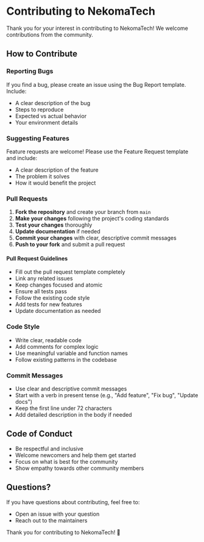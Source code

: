 # Contributing to NekomaTech

Thank you for your interest in contributing to NekomaTech! We welcome contributions from the community.

## How to Contribute

### Reporting Bugs

If you find a bug, please create an issue using the Bug Report template. Include:
- A clear description of the bug
- Steps to reproduce
- Expected vs actual behavior
- Your environment details

### Suggesting Features

Feature requests are welcome! Please use the Feature Request template and include:
- A clear description of the feature
- The problem it solves
- How it would benefit the project

### Pull Requests

1. **Fork the repository** and create your branch from `main`
2. **Make your changes** following the project's coding standards
3. **Test your changes** thoroughly
4. **Update documentation** if needed
5. **Commit your changes** with clear, descriptive commit messages
6. **Push to your fork** and submit a pull request

#### Pull Request Guidelines

- Fill out the pull request template completely
- Link any related issues
- Keep changes focused and atomic
- Ensure all tests pass
- Follow the existing code style
- Add tests for new features
- Update documentation as needed

### Code Style

- Write clear, readable code
- Add comments for complex logic
- Use meaningful variable and function names
- Follow existing patterns in the codebase

### Commit Messages

- Use clear and descriptive commit messages
- Start with a verb in present tense (e.g., "Add feature", "Fix bug", "Update docs")
- Keep the first line under 72 characters
- Add detailed description in the body if needed

## Code of Conduct

- Be respectful and inclusive
- Welcome newcomers and help them get started
- Focus on what is best for the community
- Show empathy towards other community members

## Questions?

If you have questions about contributing, feel free to:
- Open an issue with your question
- Reach out to the maintainers

Thank you for contributing to NekomaTech! 🎉
